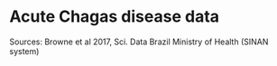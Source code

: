 # Acute Chagas disease data

Sources:
Browne et al 2017, Sci. Data
Brazil Ministry of Health (SINAN system)